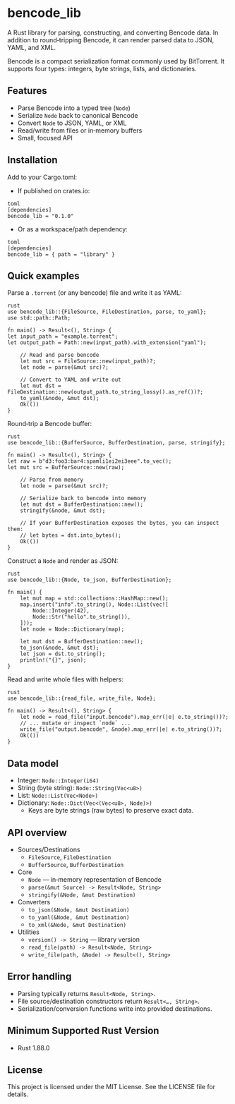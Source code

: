 # bencode_lib

A Rust library for parsing, constructing, and converting Bencode data. In addition to round‑tripping Bencode, it can render parsed data to JSON, YAML, and XML.

Bencode is a compact serialization format commonly used by BitTorrent. It supports four types: integers, byte strings, lists, and dictionaries.

## Features

- Parse Bencode into a typed tree (`Node`)
- Serialize `Node` back to canonical Bencode
- Convert `Node` to JSON, YAML, or XML
- Read/write from files or in‑memory buffers
- Small, focused API

## Installation

Add to your Cargo.toml:

- If published on crates.io:
```
toml
[dependencies]
bencode_lib = "0.1.0"
```
- Or as a workspace/path dependency:
```
toml
[dependencies]
bencode_lib = { path = "library" }
```
## Quick examples

Parse a `.torrent` (or any bencode) file and write it as YAML:
```
rust
use bencode_lib::{FileSource, FileDestination, parse, to_yaml};
use std::path::Path;

fn main() -> Result<(), String> {
let input_path = "example.torrent";
let output_path = Path::new(input_path).with_extension("yaml");

    // Read and parse bencode
    let mut src = FileSource::new(input_path)?;
    let node = parse(&mut src)?;

    // Convert to YAML and write out
    let mut dst = FileDestination::new(output_path.to_string_lossy().as_ref())?;
    to_yaml(&node, &mut dst);
    Ok(())
}
```
Round‑trip a Bencode buffer:
```
rust
use bencode_lib::{BufferSource, BufferDestination, parse, stringify};

fn main() -> Result<(), String> {
let raw = b"d3:foo3:bar4:spamli1ei2ei3eee".to_vec();
let mut src = BufferSource::new(raw);

    // Parse from memory
    let node = parse(&mut src)?;

    // Serialize back to bencode into memory
    let mut dst = BufferDestination::new();
    stringify(&node, &mut dst);

    // If your BufferDestination exposes the bytes, you can inspect them:
    // let bytes = dst.into_bytes();
    Ok(())
}
```
Construct a `Node` and render as JSON:
```
rust
use bencode_lib::{Node, to_json, BufferDestination};

fn main() {
    let mut map = std::collections::HashMap::new();
    map.insert("info".to_string(), Node::List(vec![
        Node::Integer(42),
        Node::Str("hello".to_string()),
    ]));
    let node = Node::Dictionary(map);

    let mut dst = BufferDestination::new();
    to_json(&node, &mut dst);
    let json = dst.to_string();
    println!("{}", json);
}
```
Read and write whole files with helpers:
```
rust
use bencode_lib::{read_file, write_file, Node};

fn main() -> Result<(), String> {
    let node = read_file("input.bencode").map_err(|e| e.to_string())?;
    // ... mutate or inspect `node` ...
    write_file("output.bencode", &node).map_err(|e| e.to_string())?;
    Ok(())
}
```
## Data model

- Integer: `Node::Integer(i64)`
- String (byte string): `Node::String(Vec<u8>)`
- List: `Node::List(Vec<Node>)`
- Dictionary: `Node::Dict(Vec<(Vec<u8>, Node)>)`
    - Keys are byte strings (raw bytes) to preserve exact data.

## API overview

- Sources/Destinations
    - `FileSource`, `FileDestination`
    - `BufferSource`, `BufferDestination`
- Core
    - `Node` — in‑memory representation of Bencode
    - `parse(&mut Source) -> Result<Node, String>`
    - `stringify(&Node, &mut Destination)`
- Converters
    - `to_json(&Node, &mut Destination)`
    - `to_yaml(&Node, &mut Destination)`
    - `to_xml(&Node, &mut Destination)`
- Utilities
    - `version() -> String` — library version
    - `read_file(path) -> Result<Node, String>`
    - `write_file(path, &Node) -> Result<(), String>`

## Error handling

- Parsing typically returns `Result<Node, String>`.
- File source/destination constructors return `Result<…, String>`.
- Serialization/conversion functions write into provided destinations.

## Minimum Supported Rust Version

- Rust 1.88.0

## License

This project is licensed under the MIT License. See the LICENSE file for details.
